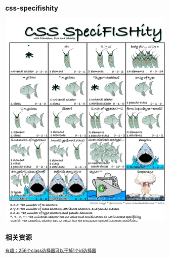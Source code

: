 
## css-specifishity

![css-specifishity](./assets/css-specifishity.png)

## 相关资源

[有趣：256个class选择器可以干掉1个id选择器](http://www.zhangxinxu.com/wordpress/2012/08/256-class-selector-beat-id-selector/)
